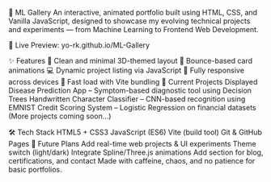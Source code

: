 🚀 ML Gallery
An interactive, animated portfolio built using HTML, CSS, and Vanilla JavaScript, designed to showcase my evolving technical projects and experiments — from Machine Learning to Frontend Web Development.

🔗 Live Preview: yo-rk.github.io/ML-Gallery

✨ Features
🧭 Clean and minimal 3D-themed layout
🪩 Bounce-based card animations
💻 Dynamic project listing via JavaScript
📱 Fully responsive across devices
🚀 Fast load with Vite bundling
📁 Current Projects Displayed
Disease Prediction App – Symptom-based diagnostic tool using Decision Trees
Handwritten Character Classifier – CNN-based recognition using EMNIST
Credit Scoring System – Logistic Regression on financial datasets
(More projects coming soon...)

🛠 Tech Stack
HTML5 + CSS3
JavaScript (ES6)
Vite (build tool)
Git & GitHub Pages
🔮 Future Plans
Add real-time web projects & UI experiments
Theme switch (light/dark)
Integrate Spline/Three.js animations
Add section for blog, certifications, and contact
Made with caffeine, chaos, and no patience for basic portfolios.
